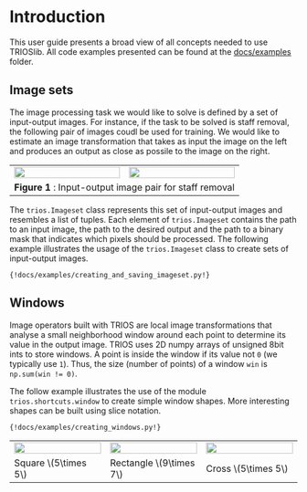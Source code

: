 # Introduction

This user guide presents a broad view of all concepts needed to use TRIOSlib. All code examples presented can be found at the [docs/examples](https://github.com/trioslib/trios/tree/master/docs/examples) folder. 

## Image sets

The image processing task we would like to solve is defined by a set of input-output images. For instance, if the task to be solved is staff removal, the following pair of images coudl be used for training. We would like to estimate an image transformation that takes as input the image on the left and produces an output as close as possile to the image on the right. 

<table>
    <tr width="100%">
        <td width="50%"><img src="../../img/image1.png" width="100%"></td>
        <td width="50%"><img src="../../img/image1-out.png" width="100%"></td>
    </tr>
    <tr>
        <td colspan="2" align="center"><b> Figure 1 </b>: Input-output image pair for staff removal</td>
    </tr>
</table>

The `trios.Imageset` class represents this set of input-output images and resembles a list of tuples. Each element of `trios.Imageset` contains the path to an input image, the path to the desired output and the path to a binary mask that indicates which pixels should be processed. The following example illustrates the usage of the `trios.Imageset` class to create sets of input-output images. 

```{python}
{!docs/examples/creating_and_saving_imageset.py!}
```

## Windows 

Image operators built with TRIOS are local image transformations that analyse
a small neighborhood window around each point to determine its value in the 
output image. TRIOS uses 2D numpy arrays of unsigned 8bit ints to store windows. 
A point is inside the window if its value not `0` (we typically use `1`). Thus, the size (number of points) of a window `win` is `np.sum(win != 0)`. 


The follow example illustrates the use of the module `trios.shortcuts.window` to create simple window shapes. More interesting shapes can be built using slice notation. 


```{python}
{!docs/examples/creating_windows.py!}
```

<table>
    <tr width="100%">
        <td width="33%"><img src="../../img/rect5x5.png" width="100%"></td>
        <td width="33%"><img src="../../img/rect9x7.png" width="100%"></td>
        <td width="33%"><img src="../../img/cross5x5.png" width="100%"></td>
    </tr>
    <tr>
        <td>Square \(5\times 5\)</td>
        <td>Rectangle \(9\times 7\)</td>
        <td>Cross \(5\times 5\)</td>
    </tr>
</table>

